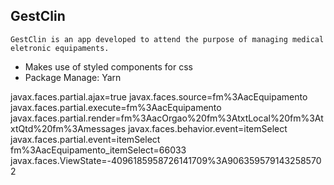 ## GestClin
    GestClin is an app developed to attend the purpose of managing medical eletronic equipaments.

- Makes use of styled components for css
- Package Manage: Yarn

javax.faces.partial.ajax=true
javax.faces.source=fm%3AacEquipamento
javax.faces.partial.execute=fm%3AacEquipamento
javax.faces.partial.render=fm%3AacOrgao%20fm%3AtxtLocal%20fm%3AtxtQtd%20fm%3Amessages
javax.faces.behavior.event=itemSelect
javax.faces.partial.event=itemSelect
fm%3AacEquipamento_itemSelect=66033
javax.faces.ViewState=-4096185958726141709%3A9063595791432585702
